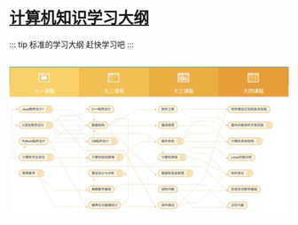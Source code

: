 # [计算机知识学习大纲](https://study.163.com/curricula/cs.htm)
::: tip
标准的学习大纲 赶快学习吧
:::

<br>
<img src="../.vuepress/public/path.png" title="前端知识图谱" alt="前端知识图谱"/>

